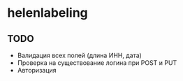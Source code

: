# helenlabeling

## TODO

- Валидация всех полей (длина ИНН, дата)
- Проверка на существование логина при POST и PUT
- Авторизация
